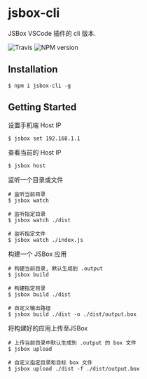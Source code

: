 # jsbox-cli

JSBox VSCode 插件的 cli 版本.

![Travis](https://img.shields.io/travis/Dreamacro/jsbox-cli.svg?style=flat-square)
![NPM version](https://img.shields.io/npm/v/jsbox-cli.svg?style=flat-square)

## Installation

```
$ npm i jsbox-cli -g
```

## Getting Started

设置手机端 Host IP

```
$ jsbox set 192.168.1.1
```

查看当前的 Host IP

```
$ jsbox host
```

监听一个目录或文件

```
# 监听当前目录
$ jsbox watch

# 监听指定目录
$ jsbox watch ./dist

# 监听指定文件
$ jsbox watch ./index.js
```

构建一个 JSBox 应用

```
# 构建当前目录, 默认生成到 .output
$ jsbox build

# 构建指定目录
$ jsbox build ./dist

# 自定义输出路径
$ jsbox build ./dist -o ./dist/output.box
```

将构建好的应用上传至JSBox

```
# 上传当前目录中默认生成到 .output 的 box 文件
$ jsbox upload

# 自定义指定目录和目标 box 文件
$ jsbox upload ./dist -f ./dist/output.box
```
